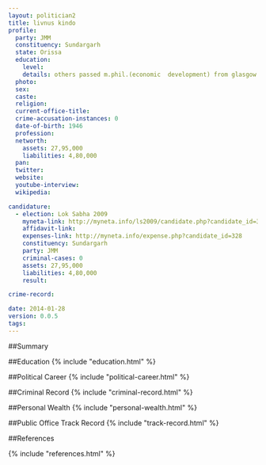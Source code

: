 ```yaml
---
layout: politician2
title: livnus kindo
profile: 
  party: JMM
  constituency: Sundargarh
  state: Orissa
  education: 
    level: 
    details: others passed m.phil.(economic  development) from glasgow  university  (u.k)in 1989
  photo: 
  sex: 
  caste: 
  religion: 
  current-office-title: 
  crime-accusation-instances: 0
  date-of-birth: 1946
  profession: 
  networth: 
    assets: 27,95,000
    liabilities: 4,80,000
  pan: 
  twitter: 
  website: 
  youtube-interview: 
  wikipedia: 

candidature: 
  - election: Lok Sabha 2009
    myneta-link: http://myneta.info/ls2009/candidate.php?candidate_id=328
    affidavit-link: 
    expenses-link: http://myneta.info/expense.php?candidate_id=328
    constituency: Sundargarh 
    party: JMM
    criminal-cases: 0
    assets: 27,95,000
    liabilities: 4,80,000
    result:  

crime-record: 

date: 2014-01-28
version: 0.0.5
tags: 
---
```

##Summary


##Education
{% include "education.html" %}


##Political Career
{% include "political-career.html" %}


##Criminal Record
{% include "criminal-record.html" %}


##Personal Wealth
{% include "personal-wealth.html" %}


##Public Office Track Record
{% include "track-record.html" %}


##References


{% include "references.html" %}